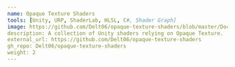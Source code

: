 ```yaml
---
name: Opaque Texture Shaders
tools: [Unity, URP, ShaderLab, HLSL, C#, Shader Graph]
image: https://github.com/Delt06/opaque-texture-shaders/blob/master/Documentation/refractions.jpg?raw=true
description: A collection of Unity shaders relying on Opaque Texture.
external_url: https://github.com/Delt06/opaque-texture-shaders
gh_repo: Delt06/opaque-texture-shaders
weight: 2
---
```

